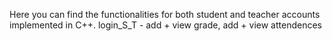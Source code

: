 Here you can find the functionalities for both student and teacher accounts implemented in C++.
login_S_T - add + view grade, add + view attendences 
